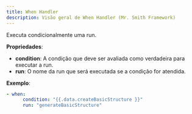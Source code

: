 ```yaml
---
title: When Handler
description: Visão geral de When Handler (Mr. Smith Framework)
---
```


Executa condicionalmente uma run.

**Propriedades**:
- **condition**: A condição que deve ser avaliada como verdadeira para executar a run.
- **run**: O nome da run que será executada se a condição for atendida.

**Exemplo**:
```yaml
- when:
      condition: "{{.data.createBasicStructure }}"
      run: "generateBasicStructure"
```